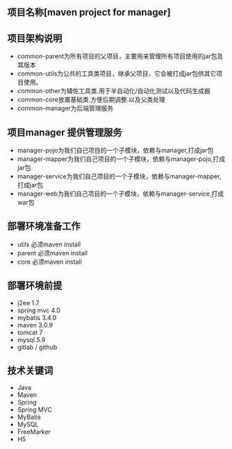## 项目名称[maven project for manager]

## 项目架构说明
* common-parent为所有项目的父项目，主要用来管理所有项目使用的jar包及其版本
* common-utils为公共的工具类项目，继承父项目，它会被打成jar包供其它项目使用。
* common-other为辅佐工具类.用于半自动化/自动化测试以及代码生成器
* common-core放置基础类.方便后期调整.以及父类处理
* common-manager为后端管理服务

## 项目manager 提供管理服务
* manager-pojo为我们自己项目的一个子模块，依赖与manager,打成jar包
* manager-mapper为我们自己项目的一个子模块，依赖与manager-pojo,打成jar包
* manager-service为我们自己项目的一个子模块，依赖与manager-mapper,打成jar包
* manager-web为我们自己项目的一个子模块，依赖与manager-service,打成war包


## 部署环境准备工作
* utils 必须maven install
* parent 必须maven install
* core 必须maven install

## 部署环境前提
* j2ee 1.7
* spring mvc 4.0
* mybatis 3.4.0
* maven 3.0.9
* tomcat 7
* mysql 5.9
* gitlab / github

## 技术关键词
* Java
* Maven
* Spring
* Spring MVC
* MyBatis
* MySQL
* FreeMarker
* H5


